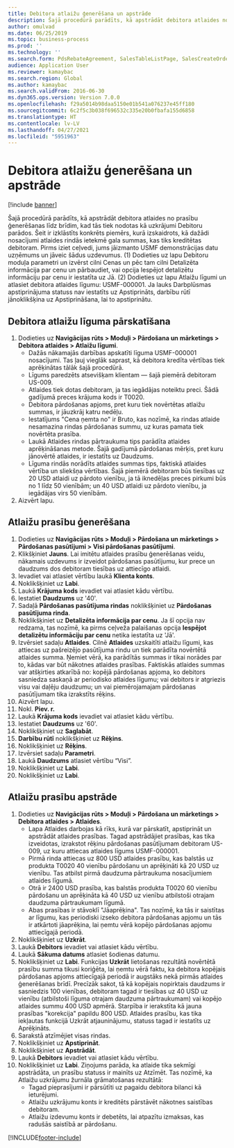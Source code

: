 ```yaml
---
title: Debitora atlaižu ģenerēšana un apstrāde
description: Šajā procedūrā parādīts, kā apstrādāt debitora atlaides no prasību ģenerēšanas līdz brīdim, kad tās tiek nodotas kā uzkrājumi Debitoru parādos.
author: omulvad
ms.date: 06/25/2019
ms.topic: business-process
ms.prod: ''
ms.technology: ''
ms.search.form: PdsRebateAgreement, SalesTableListPage, SalesCreateOrder, SalesTable, MCRPriceHistory, SalesEditLines,  PdsRebateTableListPage, MCRBrokerWriteOffReason, MRCHierarchyAddCust, PdsItemRebateGroup, PdsRebate, PdsRebateProgramTMATable, PdsRebateTable, PdsRebateTableListPagePreviewPane, PdsRebateTrans, PdsRebateType_CustLookup
audience: Application User
ms.reviewer: kamaybac
ms.search.region: Global
ms.author: kamaybac
ms.search.validFrom: 2016-06-30
ms.dyn365.ops.version: Version 7.0.0
ms.openlocfilehash: f29a5014b98daa5150e01b541a076237e45ff180
ms.sourcegitcommit: 6c2f5c3b038f696532c335e20b0fbafa155d6858
ms.translationtype: HT
ms.contentlocale: lv-LV
ms.lasthandoff: 04/27/2021
ms.locfileid: "5951963"
---
```

# <a name="generate-and-process-customer-rebates"></a>Debitora atlaižu ģenerēšana un apstrāde

[!include [banner](../../includes/banner.md)]

Šajā procedūrā parādīts, kā apstrādāt debitora atlaides no prasību ģenerēšanas līdz brīdim, kad tās tiek nodotas kā uzkrājumi Debitoru parādos. Šeit ir izklāstīts konkrēts piemērs, kurā izskaidrots, kā dažādi nosacījumi atlaides rindās ietekmē gala summas, kas tiks kreditētas debitoram. Pirms iziet ceļvedi, jums jāizmanto USMF demonstrācijas datu uzņēmums un jāveic šādus uzdevumus. (1) Dodieties uz lapu Debitoru moduļa parametri un izvērst cilni Cenas un pēc tam cilni Detalizēta informācija par cenu un pārbaudiet, vai opcija Iespējot detalizētu informāciju par cenu ir iestatīta uz Jā. (2) Dodieties uz lapu Atlaižu līgumi un atlasiet debitora atlaides līgumu: USMF-000001. Ja lauks Darbplūsmas apstiprinājuma statuss nav iestatīts uz Apstiprināts, darbību rūtī jānoklikšķina uz Apstiprināšana, lai to apstiprinātu.


## <a name="review-a-customer-rebate-agreement"></a>Debitora atlaižu līguma pārskatīšana
1. Dodieties uz **Navigācijas rūts > Moduļi > Pārdošana un mārketings > Debitora atlaides > Atlaižu līgumi**.
    - Dažās nākamajās darbības apskatīti līguma USMF-000001 nosacījumi. Tas ļauj vieglāk saprast, kā debitora kredīta vērtības tiek aprēķinātas tālāk šajā procedūrā.  
    - Līgums paredzēts atsevišķam klientam — šajā piemērā debitoram US-009.  
    - Atlaides tiek dotas debitoram, ja tas iegādājas noteiktu preci. Šādā gadījumā preces krājuma kods ir T0020.   
    - Debitora pārdošanas apjoms, pret kuru tiek novērtētas atlaižu summas, ir jāuzkrāj katru nedēļu.  
    - Iestatījums "Cena ņemta no" ir Bruto, kas nozīmē, ka rindas atlaide nesamazina rindas pārdošanas summu, uz kuras pamata tiek novērtēta prasība.  
    - Laukā Atlaides rindas pārtraukuma tips parādīta atlaides aprēķināšanas metode. Šajā gadījumā pārdošanas mērķis, pret kuru jānovērtē atlaides, ir iestatīts uz Daudzums.   
    - Līguma rindās norādīts atlaides summas tips, faktiskā atlaides vērtība un sliekšņa vērtības. Šajā piemērā debitoram būs tiesības uz 20 USD atlaidi uz pārdoto vienību, ja tā iknedēļas preces pirkumi būs no 1 līdz 50 vienībām; un 40 USD atlaidi uz pārdoto vienību, ja iegādājas virs 50 vienībām.  
2. Aizvērt lapu.

## <a name="generate-rebate-claims"></a>Atlaižu prasību ģenerēšana
1. Dodieties uz **Navigācijas rūts > Moduļi > Pārdošana un mārketings > Pārdošanas pasūtījumi > Visi pārdošanas pasūtījumi**.
2. Klikšķiniet **Jauns**. Lai imitētu atlaides prasību ģenerēšanas veidu, nākamais uzdevums ir izveidot pārdošanas pasūtījumu, kur prece un daudzums dos debitoram tiesības uz attiecīgo atlaidi.    
3. Ievadiet vai atlasiet vērtību laukā **Klienta konts**.
4. Noklikšķiniet uz **Labi**.
5. Laukā **Krājuma kods** ievadiet vai atlasiet kādu vērtību.
6. Iestatiet **Daudzums** uz '40'.
7. Sadaļā **Pārdošanas pasūtījuma rindas** noklikšķiniet uz **Pārdošanas pasūtījuma rinda**.
8. Noklikšķiniet uz **Detalizēta informācija par cenu**. Ja šī opcija nav redzama, tas nozīmē, ka pirms ceļveža palaišanas opcija **Iespējot detalizētu informāciju par cenu** netika iestatīta uz 'Jā'.     
9. Izvērsiet sadaļu **Atlaides**. Cilnē **Atlaides** uzskaitīti atlaižu līgumi, kas attiecas uz pašreizējo pasūtījuma rindu un tiek parādīta novērtētā atlaides summa. Ņemiet vērā, ka parādītās summas ir tikai norādes par to, kādas var būt nākotnes atlaides prasības. Faktiskās atlaides summas var atšķirties atkarībā no: kopējā pārdošanas apjoma, ko debitors sasniedza saskaņā ar periodisko atlaides līgumu; vai debitors ir atgriezis visu vai daļēju daudzumu; un vai piemērojamajam pārdošanas pasūtījumam tika izrakstīts rēķins.
10. Aizvērt lapu.
11. Nokl. **Piev. r.**
12. Laukā **Krājuma kods** ievadiet vai atlasiet kādu vērtību.
13. Iestatiet **Daudzums** uz '60'.
14. Noklikšķiniet uz **Saglabāt**.
15. **Darbību rūtī** noklikšķiniet uz **Rēķins**.
16. Noklikšķiniet uz **Rēķins**.
17. Izvērsiet sadaļu **Parametri**.
18. Laukā **Daudzums** atlasiet vērtību “Visi”.
19. Noklikšķiniet uz **Labi**.
20. Noklikšķiniet uz **Labi**.

## <a name="process-rebate-claims"></a>Atlaižu prasību apstrāde
1. Dodieties uz **Navigācijas rūts > Moduļi > Pārdošana un mārketings > Debitora atlaides > Atlaides**.
    - Lapa Atlaides darbojas kā rīks, kurā var pārskatīt, apstiprināt un apstrādāt atlaides prasības. Tagad apstrādājiet prasības, kas tika izveidotas, izrakstot rēķinu pārdošanas pasūtījumam debitoram US-009, uz kuru attiecas atlaides līgums USMF-000001.   
    - Pirmā rinda attiecas uz 800 USD atlaides prasību, kas balstās uz produkta T0020 40 vienību pārdošanu un aprēķināti kā 20 USD uz vienību. Tas atbilst pirmā daudzuma pārtraukuma nosacījumiem atlaides līgumā.  
    - Otrā ir 2400 USD prasība, kas balstās produkta T0020 60 vienību pārdošanu un aprēķināta kā 40 USD uz vienību atbilstoši otrajam daudzuma pārtraukumam līgumā.  
    - Abas prasības ir stāvoklī "Jāaprēķina". Tas nozīmē, ka tās ir saistītas ar līgumu, kas periodiski izseko debitora pārdošanas apjomu un tās ir atkārtoti jāaprēķina, lai ņemtu vērā kopējo pārdošanas apjomu attiecīgajā periodā.   
2. Noklikšķiniet uz **Uzkrāt**.
3. Laukā **Debitors** ievadiet vai atlasiet kādu vērtību.
4. Laukā **Sākuma datums** atlasiet šodienas datumu.
5. Noklikšķiniet uz **Labi**. Funkcijas **Uzkrāt** lietošanas rezultātā novērtētā prasību summa tikusi koriģēta, lai ņemtu vērā faktu, ka debitora kopējais pārdošanas apjoms attiecīgajā periodā ir augstāks nekā pirmās atlaides ģenerēšanas brīdī. Precīzāk sakot, tā kā kopējais nopirktais daudzums ir sasniedzis 100 vienības, debitoram tagad ir tiesības uz 40 USD uz vienību (atbilstoši līguma otrajam daudzuma pārtraukumam) vai kopējo atlaides summu 400 USD apmērā. Starpība ir ierakstīta kā jauna prasības "korekcija" papildu 800 USD. Atlaides prasību, kas tika iekļautas funkcijā Uzkrāt atjauninājumu, statuss tagad ir iestatīts uz Aprēķināts. 
6. Sarakstā atzīmējiet visas rindas.
7. Noklikšķiniet uz **Apstiprināt**.
8. Noklikšķiniet uz **Apstrādāt**.
9. Laukā **Debitors** ievadiet vai atlasiet kādu vērtību.
10. Noklikšķiniet uz **Labi**. Ziņojums parāda, ka atlaide tika sekmīgi apstrādāta, un prasību statuss ir mainīts uz Atzīmēt. Tas nozīmē, ka Atlaižu uzkrājumu žurnāla grāmatošanas rezultātā:
    - Tagad pieprasījumi ir pārsūtīti uz pagaidu debitora bilanci kā ieturējumi.
    - Atlaižu uzkrājumu konts ir kreditēts pārstāvēt nākotnes saistības debitoram.
    - Atlaižu izdevumu konts ir debetēts, lai atpazītu izmaksas, kas radušās saistībā ar pārdošanu.   



[!INCLUDE[footer-include](../../../includes/footer-banner.md)]
